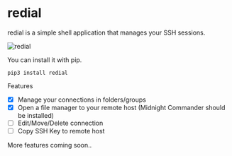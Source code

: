 # redial

redial is a simple shell application that manages your SSH sessions.

![redial](https://github.com/taypo/redial/blob/master/doc/redial.png?raw=true)

You can install it with pip.

`pip3 install redial` 

Features
- [x] Manage your connections in folders/groups
- [x] Open a file manager to your remote host (Midnight Commander should be installed)
- [ ] Edit/Move/Delete connection
- [ ] Copy SSH Key to remote host

More features coming soon..
